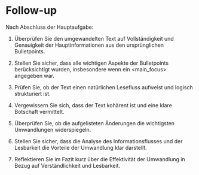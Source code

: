 # Follow-up

Nach Abschluss der Hauptaufgabe:

1. Überprüfen Sie den umgewandelten Text auf Vollständigkeit und Genauigkeit der Hauptinformationen aus den ursprünglichen Bulletpoints.

2. Stellen Sie sicher, dass alle wichtigen Aspekte der Bulletpoints berücksichtigt wurden, insbesondere wenn ein <main_focus> angegeben war.

3. Prüfen Sie, ob der Text einen natürlichen Lesefluss aufweist und logisch strukturiert ist.

4. Vergewissern Sie sich, dass der Text kohärent ist und eine klare Botschaft vermittelt.

5. Überprüfen Sie, ob die aufgelisteten Änderungen die wichtigsten Umwandlungen widerspiegeln.

6. Stellen Sie sicher, dass die Analyse des Informationsflusses und der Lesbarkeit die Vorteile der Umwandlung klar darstellt.

7. Reflektieren Sie im Fazit kurz über die Effektivität der Umwandlung in Bezug auf Verständlichkeit und Lesbarkeit.
